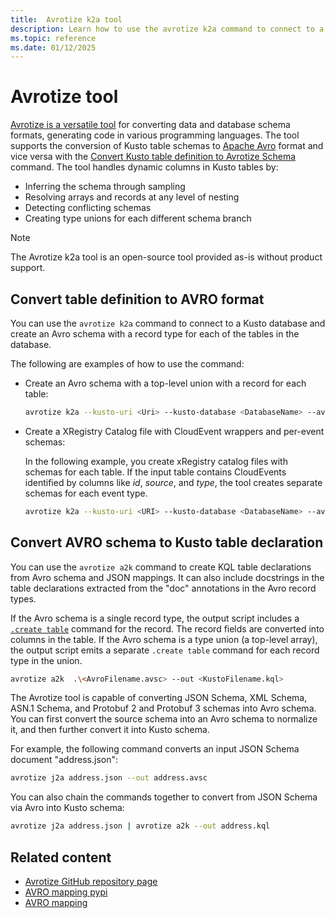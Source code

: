 ```yaml
---
title:  Avrotize k2a tool
description: Learn how to use the avrotize k2a command to connect to a Kusto database and create an Avro schema.
ms.topic: reference
ms.date: 01/12/2025
---
```

# Avrotize tool

[Avrotize is a versatile tool](https://pypi.org/project/avrotize/) for converting data and database schema formats, generating code in various programming languages. The tool supports the conversion of Kusto table schemas to [Apache Avro](https://avro.apache.org/) format and vice versa with the [Convert Kusto table definition to Avrotize Schema](https://github.com/clemensv/avrotize?tab=readme-ov-file#convert-kusto-table-definition-to-avrotize-schema) command. The tool handles dynamic columns in Kusto tables by:

* Inferring the schema through sampling
* Resolving arrays and records at any level of nesting
* Detecting conflicting schemas
* Creating type unions for each different schema branch

> [!NOTE]
> The Avrotize k2a tool is an open-source tool provided as-is without product support.

## Convert table definition to AVRO format

You can use the `avrotize k2a` command to connect to a Kusto database and create an Avro schema with a record type for each of the tables in the database.

The following are examples of how to use the command:

* Create an Avro schema with a top-level union with a record for each table:

    ```bash
    avrotize k2a --kusto-uri <Uri> --kusto-database <DatabaseName> --avsc <AvroFilename.avsc>
    ```

* Create a XRegistry Catalog file with CloudEvent wrappers and per-event schemas:

    In the following example, you create xRegistry catalog files with schemas for each table. If the input table contains CloudEvents identified by columns like *id*, *source*, and *type*, the tool creates separate schemas for each event type.

    ```bash
    avrotize k2a --kusto-uri <URI> --kusto-database <DatabaseName> --avsc <AvroFilename.xreg.json> --emit-cloudevents-xregistry --avro-namespace <AvroNamespace>
    ```

## Convert AVRO schema to Kusto table declaration

You can use the `avrotize a2k` command to create KQL table declarations from Avro schema and JSON mappings. It can also include docstrings in the table declarations extracted from the "doc" annotations in the Avro record types.

If the Avro schema is a single record type, the output script includes a [`.create table`](../management/create-table-command.md) command for the record. The record fields are converted into columns in the table. If the Avro schema is a type union (a top-level array), the output script emits a separate `.create table` command for each record type in the union.

```bash
avrotize a2k  .\<AvroFilename.avsc> --out <KustoFilename.kql>
```

The Avrotize tool is capable of converting JSON Schema, XML Schema, ASN.1 Schema, and Protobuf 2 and Protobuf 3 schemas into Avro schema. You can first convert the source schema into an Avro schema to normalize it, and then further convert it into Kusto schema.

For example, the following command converts an input JSON Schema document "address.json":

```bash
avrotize j2a address.json --out address.avsc
```

You can also chain the commands together to convert from JSON Schema via Avro into Kusto schema:

```bash
avrotize j2a address.json | avrotize a2k --out address.kql
```

## Related content

* [Avrotize GitHub repository page](https://github.com/clemensv/avrotize?tab=readme-ov-file#convert-kusto-table-definition-to-avro-schema)
* [AVRO mapping pypi](https://pypi.org/project/avrotize/)
* [AVRO mapping](../management/avro-mapping.md)